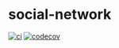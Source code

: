 # social-network
[![ci](https://github.com/vvkh/social-network/actions/workflows/ci.yml/badge.svg)](https://github.com/vvkh/social-network/actions/workflows/ci.yml)
[![codecov](https://codecov.io/gh/vvkh/social-network/branch/main/graph/badge.svg?token=Z1O17LP4FF)](https://codecov.io/gh/vvkh/social-network)